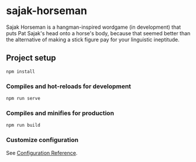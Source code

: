 # sajak-horseman

Sajak Horseman is a hangman-inspired wordgame (in development) that puts Pat Sajak's head onto a horse's body, because that seemed better than the alternative of making a stick figure pay for your linguistic ineptitude.

## Project setup
```
npm install
```

### Compiles and hot-reloads for development
```
npm run serve
```

### Compiles and minifies for production
```
npm run build
```

### Customize configuration
See [Configuration Reference](https://cli.vuejs.org/config/).
